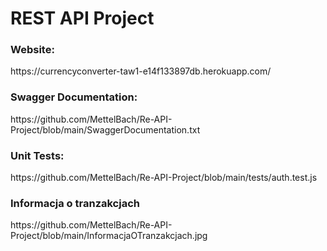 <h1>REST API Project</h1>

<h3>Website:</h3>
https://currencyconverter-taw1-e14f133897db.herokuapp.com/

<h3>Swagger Documentation:</h3>
https://github.com/MettelBach/Re-API-Project/blob/main/SwaggerDocumentation.txt
    
<h3>Unit Tests:</h3>
https://github.com/MettelBach/Re-API-Project/blob/main/tests/auth.test.js

<h3>Informacja o tranzakcjach</h3>
https://github.com/MettelBach/Re-API-Project/blob/main/InformacjaOTranzakcjach.jpg
